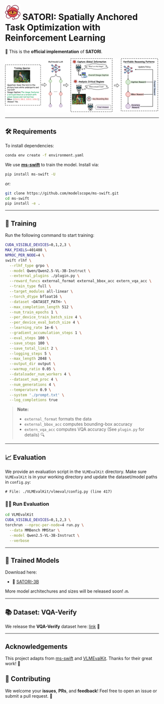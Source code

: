
# <img src="./img/logo.png" width="50"> SATORI: Spatially Anchored Task Optimization with Reinforcement Learning

🔗 This is the **official implementation** of **SATORI**.

![📊 Overview](./img/method_overview.png)

---

## 🛠️ Requirements

To install dependencies:

```bash
conda env create -f environment.yaml
````

We use [**ms-swift**](https://github.com/modelscope/ms-swift) to train the model. Install via:

```bash
pip install ms-swift -U
```

*or:*

```bash
git clone https://github.com/modelscope/ms-swift.git
cd ms-swift
pip install -e .
```

---

## 🎯 Training

Run the following command to start training:

```bash
CUDA_VISIBLE_DEVICES=0,1,2,3 \
MAX_PIXELS=401408 \
NPROC_PER_NODE=4 \
swift rlhf \
  --rlhf_type grpo \
  --model Qwen/Qwen2.5-VL-3B-Instruct \
  --external_plugins ./plugin.py \
  --reward_funcs external_format external_bbox_acc extern_vqa_acc \
  --train_type full \
  --target_modules all-linear \
  --torch_dtype bfloat16 \
  --dataset <DATASET_PATH> \
  --max_completion_length 512 \
  --num_train_epochs 1 \
  --per_device_train_batch_size 4 \
  --per_device_eval_batch_size 4 \
  --learning_rate 1e-6 \
  --gradient_accumulation_steps 1 \
  --eval_steps 100 \
  --save_steps 100 \
  --save_total_limit 2 \
  --logging_steps 5 \
  --max_length 2048 \
  --output_dir output \
  --warmup_ratio 0.05 \
  --dataloader_num_workers 4 \
  --dataset_num_proc 4 \
  --num_generations 4 \
  --temperature 0.9 \
  --system './prompt.txt' \
  --log_completions true
```

> **Note:**
>
> * `external_format` formats the data
> * `external_bbox_acc` computes bounding-box accuracy
> * `extern_vqa_acc` computes VQA accuracy
>   (See `plugin.py` for details) 🔍

---

## 📈 Evaluation

We provide an evaluation script in the `VLMEvalKit` directory. Make sure `VLMEvalKit` is in your working directory and update the dataset/model paths in `config.py`:

```text
# File: ./VLMEvalKit/vlmeval/config.py (line 417)
```

### 🏃‍♂️ Run Evaluation

```bash
cd VLMEvalKit
CUDA_VISIBLE_DEVICES=0,1,2,3 \
torchrun --nproc-per-node=4 run.py \
  --data MMBench MMStar \
  --model Qwen2.5-VL-3B-Instruct \
  --verbose
```

---

## 💾 Trained Models

Download here:

* 🔗 [SATORI-3B]()

More model architechures and sizes will be released soon! 🔜

---

## 📚 Dataset: VQA-Verify

We release the **VQA-Verify** dataset here: [link]() 🚀

---

## Acknowledgements
This project adapts from [ms-swift](https://github.com/modelscope/ms-swift.git) and [VLMEvalKit](https://github.com/open-compass/VLMEvalKit.git). Thanks for their great work! 🙏

## 🤝 Contributing

We welcome your **issues**, **PRs**, and **feedback**!
Feel free to open an issue or submit a pull request. 🙌


